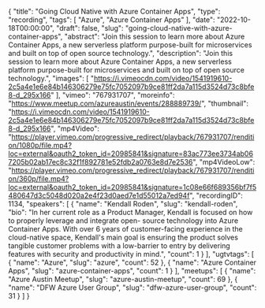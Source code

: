 {
  "title": "Going Cloud Native with Azure Container Apps",
  "type": "recording",
  "tags": [
    "Azure",
    "Azure Container Apps"
  ],
  "date": "2022-10-18T00:00:00",
  "draft": false,
  "slug": "going-cloud-native-with-azure-container-apps",
  "abstract": "Join this session to learn more about Azure Container Apps, a new serverless platform purpose-built for microservices and built on top of open source technology.",
  "description": "Join this session to learn more about Azure Container Apps, a new serverless platform purpose-built for microservices and built on top of open source technology.",
  "images": [
    "https://i.vimeocdn.com/video/1541919610-2c5a4e1e6e84b146306279e75fc7052097b9ce81ff2da7a115d3524d73c8bfe8-d_295x166"
  ],
  "vimeo": "767931707",
  "moreinfo": "https://www.meetup.com/azureaustin/events/288889739/",
  "thumbnail": "https://i.vimeocdn.com/video/1541919610-2c5a4e1e6e84b146306279e75fc7052097b9ce81ff2da7a115d3524d73c8bfe8-d_295x166",
  "mp4Video": "https://player.vimeo.com/progressive_redirect/playback/767931707/rendition/1080p/file.mp4?loc=external&oauth2_token_id=20985841&signature=83ac773ee3734ab067205b02ab17ec8c32f1f892781e52fdb2a0763e8d7e2536",
  "mp4VideoLow": "https://player.vimeo.com/progressive_redirect/playback/767931707/rendition/360p/file.mp4?loc=external&oauth2_token_id=20985841&signature=1c08e66f689356bf7f5480647d3c5048d020a2e4f23d0aed7e1d55012a7ed94f",
  "recordingID": 1134,
  "speakers": [
    {
      "name": "Kendall Roden",
      "slug": "kendall-roden",
      "bio": "In her current role as a Product Manager, Kendall is focused on how to properly leverage and integrate open- source technology into Azure Container Apps. With over 6 years of customer-facing experience in the cloud-native space, Kendall's main goal is ensuring the product solves tangible customer problems with a low-barrier to entry by delivering features with security and productivity in mind.",
      "count": 1
    }
  ],
  "ugtvtags": [
    {
      "name": "Azure",
      "slug": "azure",
      "count": 52
    },
    {
      "name": "Azure Container Apps",
      "slug": "azure-container-apps",
      "count": 1
    }
  ],
  "meetups": [
    {
      "name": "Azure Austin Meetup",
      "slug": "azure-austin-meetup",
      "count": 69
    },
    {
      "name": "DFW Azure User Group",
      "slug": "dfw-azure-user-group",
      "count": 31
    }
  ]
}